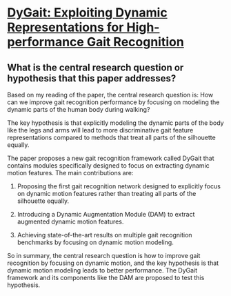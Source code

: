 # [DyGait: Exploiting Dynamic Representations for High-performance Gait   Recognition](https://arxiv.org/abs/2303.14953)

## What is the central research question or hypothesis that this paper addresses?

 Based on my reading of the paper, the central research question is: How can we improve gait recognition performance by focusing on modeling the dynamic parts of the human body during walking?

The key hypothesis is that explicitly modeling the dynamic parts of the body like the legs and arms will lead to more discriminative gait feature representations compared to methods that treat all parts of the silhouette equally. 

The paper proposes a new gait recognition framework called DyGait that contains modules specifically designed to focus on extracting dynamic motion features. The main contributions are:

1) Proposing the first gait recognition network designed to explicitly focus on dynamic motion features rather than treating all parts of the silhouette equally. 

2) Introducing a Dynamic Augmentation Module (DAM) to extract augmented dynamic motion features.

3) Achieving state-of-the-art results on multiple gait recognition benchmarks by focusing on dynamic motion modeling.

So in summary, the central research question is how to improve gait recognition by focusing on dynamic motion, and the key hypothesis is that dynamic motion modeling leads to better performance. The DyGait framework and its components like the DAM are proposed to test this hypothesis.
